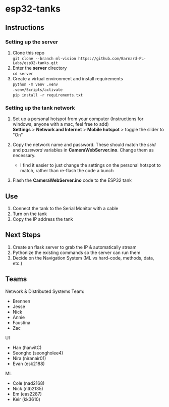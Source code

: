 # esp32-tanks

## Instructions

### Setting up the server
1. Clone this repo \
`git clone --branch ml-vision https://github.com/Barnard-PL-Labs/esp32-tanks.git`
2. Enter the __server__ directory \
`cd server`
3. Create a virtual environment and install requirements \
`python -m venv .venv` \
`.venv/Scripts/activate` \
`pip install -r requirements.txt`

### Setting up the tank network 
1. Set up a personal hotspot from your computer (Instructions for windows, anyone with a mac, feel free to add) \
__Settings__ > __Network and Internet__ > __Mobile hotspot__ > toggle the slider to "On"

2. Copy the network name and password. These should match the _ssid_ and _password_ variables in __CameraWebServer.ino__. Change them as necessary.
    - I find it easier to just change the settings on the personal hotspot to match, rather than re-flash the code a bunch

3. Flash the __CameraWebServer.ino__ code to the ESP32 tank

## Use
1. Connect the tank to the Serial Monitor with a cable
2. Turn on the tank
3. Copy the IP address the tank 

## Next Steps
1. Create an flask server to grab the IP & automatically stream
2. Pythonize the existing commands so the server can run them
3. Decide on the Navigation System (ML vs hard-code, methods, data, etc.)

## Teams
Network & Distributed Systems Team:
- Brennen
- Jesse
- Nick
- Annie
- Faustina
- Zac

UI
- Han (hanvitC)
- Seongho (seongholee4)
- Nira (niranair01)
- Evan (esk2188)

ML
- Cole (nad2168)
- Nick (ntb2135)
- Em (eas2287)
- Keir (kk3610)